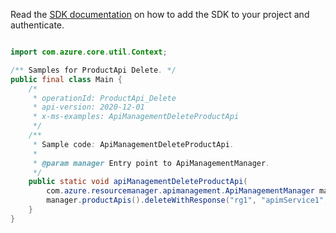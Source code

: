 Read the [SDK documentation](https://github.com/Azure/azure-sdk-for-java/blob/azure-resourcemanager-apimanagement_1.0.0-beta.2/sdk/apimanagement/azure-resourcemanager-apimanagement/README.md) on how to add the SDK to your project and authenticate.

```java

import com.azure.core.util.Context;

/** Samples for ProductApi Delete. */
public final class Main {
    /*
     * operationId: ProductApi_Delete
     * api-version: 2020-12-01
     * x-ms-examples: ApiManagementDeleteProductApi
     */
    /**
     * Sample code: ApiManagementDeleteProductApi.
     *
     * @param manager Entry point to ApiManagementManager.
     */
    public static void apiManagementDeleteProductApi(
        com.azure.resourcemanager.apimanagement.ApiManagementManager manager) {
        manager.productApis().deleteWithResponse("rg1", "apimService1", "testproduct", "echo-api", Context.NONE);
    }
}
```
